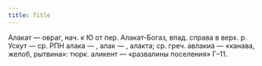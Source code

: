 ```yaml
---
title: Title
---
```


Алакат — овраг, нач. к Ю от пер. Алакат-Богаз, впад. справа в верх. р. Ускут —
ср. РПН алака — , алак — , алакта; ср. греч. авлакиа — «канава, желоб, рытвина»:
тюрк. аликент — «развалины поселения» Г–11.
